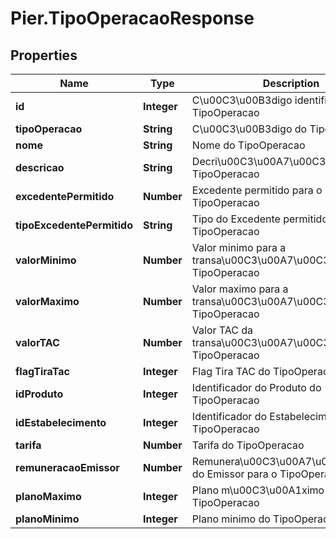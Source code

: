 # Pier.TipoOperacaoResponse

## Properties
Name | Type | Description | Notes
------------ | ------------- | ------------- | -------------
**id** | **Integer** | C\u00C3\u00B3digo identificador do TipoOperacao | 
**tipoOperacao** | **String** | C\u00C3\u00B3digo do TipoOperacao | 
**nome** | **String** | Nome do TipoOperacao | 
**descricao** | **String** | Decri\u00C3\u00A7\u00C3\u00A3o do TipoOperacao | 
**excedentePermitido** | **Number** | Excedente permitido para o TipoOperacao | [optional] 
**tipoExcedentePermitido** | **String** | Tipo do Excedente permitido para o TipoOperacao | [optional] 
**valorMinimo** | **Number** | Valor minimo para a transa\u00C3\u00A7\u00C3\u00A3o do TipoOperacao | 
**valorMaximo** | **Number** | Valor maximo para a transa\u00C3\u00A7\u00C3\u00A3o do TipoOperacao | 
**valorTAC** | **Number** | Valor TAC da transa\u00C3\u00A7\u00C3\u00A3o do TipoOperacao | [optional] 
**flagTiraTac** | **Integer** | Flag Tira TAC do TipoOperacao | [optional] 
**idProduto** | **Integer** | Identificador do Produto do TipoOperacao | 
**idEstabelecimento** | **Integer** | Identificador do Estabelecimento do TipoOperacao | 
**tarifa** | **Number** | Tarifa do TipoOperacao | [optional] 
**remuneracaoEmissor** | **Number** | Remunera\u00C3\u00A7\u00C3\u00A3o do Emissor para o TipoOperacao | [optional] 
**planoMaximo** | **Integer** | Plano m\u00C3\u00A1ximo do TipoOperacao | 
**planoMinimo** | **Integer** | Plano minimo do TipoOperacao | 


